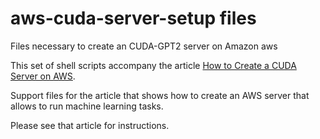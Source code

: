 # aws-cuda-server-setup files

Files necessary to create an CUDA-GPT2 server on Amazon aws

This set of shell scripts accompany the article 
[How to Create a CUDA Server on AWS](https://www.emtec.com/kb/en/2003/cuda-llm-c-gpt2-on-amazon-aws).

Support files for the article that shows how to create an AWS server that allows to run machine learning tasks.

Please see that article for instructions.

